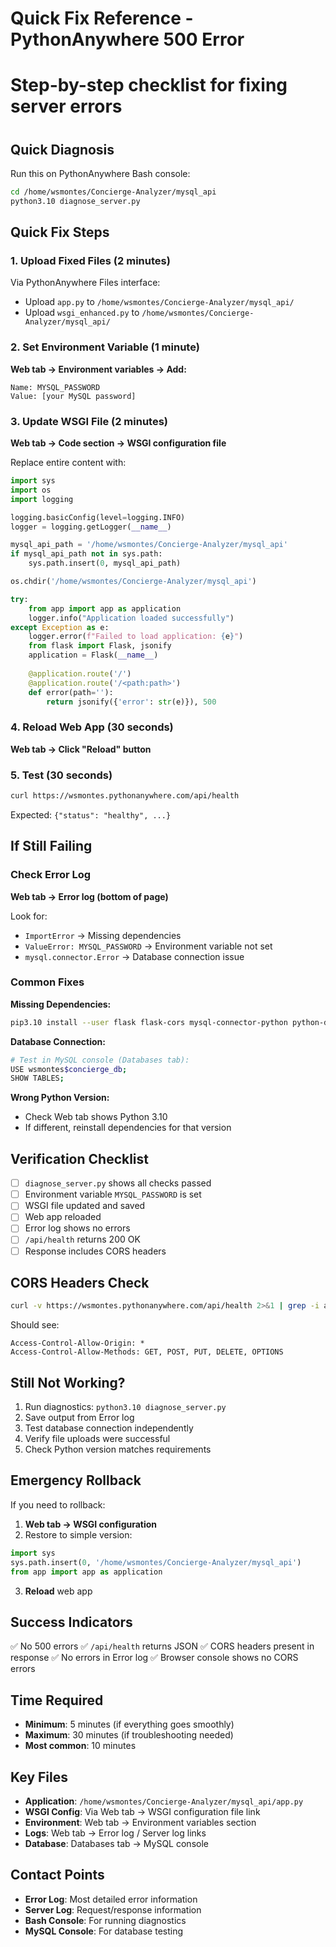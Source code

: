 # 
# Quick Fix Reference - PythonAnywhere 500 Error
# Step-by-step checklist for fixing server errors
#

## Quick Diagnosis

Run this on PythonAnywhere Bash console:
```bash
cd /home/wsmontes/Concierge-Analyzer/mysql_api
python3.10 diagnose_server.py
```

## Quick Fix Steps

### 1. Upload Fixed Files (2 minutes)

Via PythonAnywhere Files interface:
- Upload `app.py` to `/home/wsmontes/Concierge-Analyzer/mysql_api/`
- Upload `wsgi_enhanced.py` to `/home/wsmontes/Concierge-Analyzer/mysql_api/`

### 2. Set Environment Variable (1 minute)

**Web tab → Environment variables → Add:**
```
Name: MYSQL_PASSWORD
Value: [your MySQL password]
```

### 3. Update WSGI File (2 minutes)

**Web tab → Code section → WSGI configuration file**

Replace entire content with:
```python
import sys
import os
import logging

logging.basicConfig(level=logging.INFO)
logger = logging.getLogger(__name__)

mysql_api_path = '/home/wsmontes/Concierge-Analyzer/mysql_api'
if mysql_api_path not in sys.path:
    sys.path.insert(0, mysql_api_path)

os.chdir('/home/wsmontes/Concierge-Analyzer/mysql_api')

try:
    from app import app as application
    logger.info("Application loaded successfully")
except Exception as e:
    logger.error(f"Failed to load application: {e}")
    from flask import Flask, jsonify
    application = Flask(__name__)
    
    @application.route('/')
    @application.route('/<path:path>')
    def error(path=''):
        return jsonify({'error': str(e)}), 500
```

### 4. Reload Web App (30 seconds)

**Web tab → Click "Reload" button**

### 5. Test (30 seconds)

```bash
curl https://wsmontes.pythonanywhere.com/api/health
```

Expected: `{"status": "healthy", ...}`

## If Still Failing

### Check Error Log
**Web tab → Error log (bottom of page)**

Look for:
- `ImportError` → Missing dependencies
- `ValueError: MYSQL_PASSWORD` → Environment variable not set
- `mysql.connector.Error` → Database connection issue

### Common Fixes

**Missing Dependencies:**
```bash
pip3.10 install --user flask flask-cors mysql-connector-python python-dotenv
```

**Database Connection:**
```bash
# Test in MySQL console (Databases tab):
USE wsmontes$concierge_db;
SHOW TABLES;
```

**Wrong Python Version:**
- Check Web tab shows Python 3.10
- If different, reinstall dependencies for that version

## Verification Checklist

- [ ] `diagnose_server.py` shows all checks passed
- [ ] Environment variable `MYSQL_PASSWORD` is set
- [ ] WSGI file updated and saved
- [ ] Web app reloaded
- [ ] Error log shows no errors
- [ ] `/api/health` returns 200 OK
- [ ] Response includes CORS headers

## CORS Headers Check

```bash
curl -v https://wsmontes.pythonanywhere.com/api/health 2>&1 | grep -i access-control
```

Should see:
```
Access-Control-Allow-Origin: *
Access-Control-Allow-Methods: GET, POST, PUT, DELETE, OPTIONS
```

## Still Not Working?

1. Run diagnostics: `python3.10 diagnose_server.py`
2. Save output from Error log
3. Test database connection independently
4. Verify file uploads were successful
5. Check Python version matches requirements

## Emergency Rollback

If you need to rollback:

1. **Web tab → WSGI configuration**
2. Restore to simple version:
```python
import sys
sys.path.insert(0, '/home/wsmontes/Concierge-Analyzer/mysql_api')
from app import app as application
```
3. **Reload** web app

## Success Indicators

✅ No 500 errors
✅ `/api/health` returns JSON
✅ CORS headers present in response
✅ No errors in Error log
✅ Browser console shows no CORS errors

## Time Required

- **Minimum**: 5 minutes (if everything goes smoothly)
- **Maximum**: 30 minutes (if troubleshooting needed)
- **Most common**: 10 minutes

## Key Files

- **Application**: `/home/wsmontes/Concierge-Analyzer/mysql_api/app.py`
- **WSGI Config**: Via Web tab → WSGI configuration file link
- **Environment**: Web tab → Environment variables section
- **Logs**: Web tab → Error log / Server log links
- **Database**: Databases tab → MySQL console

## Contact Points

- **Error Log**: Most detailed error information
- **Server Log**: Request/response information  
- **Bash Console**: For running diagnostics
- **MySQL Console**: For database testing

